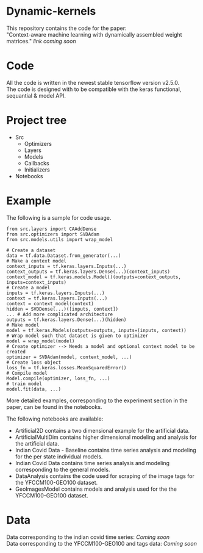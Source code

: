 # Dynamic-kernels
This repository contains the code for the paper: <br>
"Context-aware machine learning with dynamically assembled weight matrices."
*link coming soon*

# Code
All the code is written in the newest stable tensorflow version v2.5.0. <br>
The code is designed with to be compatible with the keras functional, sequantial & model API.

# Project tree
* Src
  * Optimizers
  * Layers
  * Models
  * Callbacks
  * Initializers
* Notebooks

# Example
The following is a sample for code usage.

```
from src.layers import CAAddDense
from src.optimizers import SVDAdam
from src.models.utils import wrap_model

# Create a dataset
data = tf.data.Dataset.from_generator(...)
# Make a context model
context_inputs = tf.keras.layers.Inputs(...)
context_outputs = tf.keras.layers.Dense(...)(context_inputs)
context_model = tf.keras.models.Model()(outputs=context_outputs, inputs=context_inputs)
# Create a model
inputs = tf.keras.layers.Inputs(...)
context = tf.keras.layers.Inputs(...)
context = context_model(context)
hidden = SVDDense(...)([inputs, context])
... # Add more complicated architecture
outputs = tf.keras.layers.Dense(...)(hidden)
# Make model
model = tf.keras.Models(outputs=outputs, inputs=(inputs, context))
# Wrap model such that dataset is given to optimizer
model = wrap_model(model)
# Create optimizer --> Needs a model and optional context model to be created
optimizer = SVDAdam(model, context_model, ...)
# Create loss object
loss_fn = tf.keras.losses.MeanSquaredError()
# Compile model
Model.compile(optimizer, loss_fn, ...)
# train model
model.fit(data, ...)
```

More detailed examples, corresponding to the experiment section in the paper, can be found in the notebooks.

The following notebooks are available:
* Artificial2D contains a two dimensional example for the artificial data.
* ArtificialMultiDim contains higher dimensional modeling and analysis for the artificial data.
* Indian Covid Data - Baseline contains time series analysis and modeling for the per state individual models.
* Indian Covid Data contains time series analysis and modeling corresponding to the general models.
* DataAnalysis contains the code used for scraping of the image tags for the YFCCM100-GEO100 dataset.
* GeoImagesModel contains models and analysis used for the the YFCCM100-GEO100 dataset.


# Data

Data corresponding to the indian covid time series: *Coming soon* <br>
Data corresponding to the YFCCM100-GEO100 and tags data: *Coming soon* <br>

